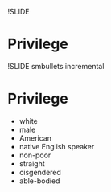 !SLIDE
# Privilege #

!SLIDE smbullets incremental
# Privilege #
* white
* male
* American
* native English speaker
* non-poor
* straight
* cisgendered
* able-bodied
